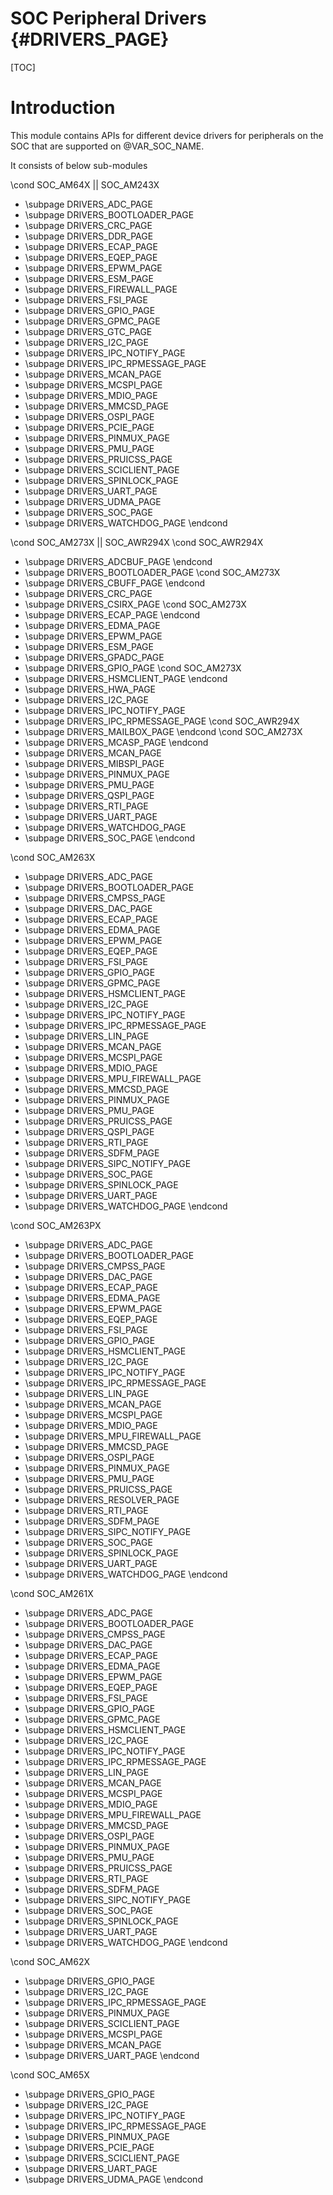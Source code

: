 # SOC Peripheral Drivers {#DRIVERS_PAGE}

[TOC]

# Introduction

This module contains APIs for different device drivers for peripherals on the SOC that are supported on @VAR_SOC_NAME.

It consists of below sub-modules

\cond SOC_AM64X || SOC_AM243X
- \subpage DRIVERS_ADC_PAGE
- \subpage DRIVERS_BOOTLOADER_PAGE
- \subpage DRIVERS_CRC_PAGE
- \subpage DRIVERS_DDR_PAGE
- \subpage DRIVERS_ECAP_PAGE
- \subpage DRIVERS_EQEP_PAGE
- \subpage DRIVERS_EPWM_PAGE
- \subpage DRIVERS_ESM_PAGE
- \subpage DRIVERS_FIREWALL_PAGE
- \subpage DRIVERS_FSI_PAGE
- \subpage DRIVERS_GPIO_PAGE
- \subpage DRIVERS_GPMC_PAGE
- \subpage DRIVERS_GTC_PAGE
- \subpage DRIVERS_I2C_PAGE
- \subpage DRIVERS_IPC_NOTIFY_PAGE
- \subpage DRIVERS_IPC_RPMESSAGE_PAGE
- \subpage DRIVERS_MCAN_PAGE
- \subpage DRIVERS_MCSPI_PAGE
- \subpage DRIVERS_MDIO_PAGE
- \subpage DRIVERS_MMCSD_PAGE
- \subpage DRIVERS_OSPI_PAGE
- \subpage DRIVERS_PCIE_PAGE
- \subpage DRIVERS_PINMUX_PAGE
- \subpage DRIVERS_PMU_PAGE
- \subpage DRIVERS_PRUICSS_PAGE
- \subpage DRIVERS_SCICLIENT_PAGE
- \subpage DRIVERS_SPINLOCK_PAGE
- \subpage DRIVERS_UART_PAGE
- \subpage DRIVERS_UDMA_PAGE
- \subpage DRIVERS_SOC_PAGE
- \subpage DRIVERS_WATCHDOG_PAGE
\endcond

\cond SOC_AM273X || SOC_AWR294X
\cond SOC_AWR294X
- \subpage DRIVERS_ADCBUF_PAGE
\endcond
- \subpage DRIVERS_BOOTLOADER_PAGE
\cond SOC_AM273X
- \subpage DRIVERS_CBUFF_PAGE
\endcond
- \subpage DRIVERS_CRC_PAGE
- \subpage DRIVERS_CSIRX_PAGE
\cond SOC_AM273X
- \subpage DRIVERS_ECAP_PAGE
\endcond
- \subpage DRIVERS_EDMA_PAGE
- \subpage DRIVERS_EPWM_PAGE
- \subpage DRIVERS_ESM_PAGE
- \subpage DRIVERS_GPADC_PAGE
- \subpage DRIVERS_GPIO_PAGE
\cond SOC_AM273X
- \subpage DRIVERS_HSMCLIENT_PAGE
\endcond
- \subpage DRIVERS_HWA_PAGE
- \subpage DRIVERS_I2C_PAGE
- \subpage DRIVERS_IPC_NOTIFY_PAGE
- \subpage DRIVERS_IPC_RPMESSAGE_PAGE
\cond SOC_AWR294X
- \subpage DRIVERS_MAILBOX_PAGE
\endcond
\cond SOC_AM273X
- \subpage DRIVERS_MCASP_PAGE
\endcond
- \subpage DRIVERS_MCAN_PAGE
- \subpage DRIVERS_MIBSPI_PAGE
- \subpage DRIVERS_PINMUX_PAGE
- \subpage DRIVERS_PMU_PAGE
- \subpage DRIVERS_QSPI_PAGE
- \subpage DRIVERS_RTI_PAGE
- \subpage DRIVERS_UART_PAGE
- \subpage DRIVERS_WATCHDOG_PAGE
- \subpage DRIVERS_SOC_PAGE
\endcond

\cond SOC_AM263X
- \subpage DRIVERS_ADC_PAGE
- \subpage DRIVERS_BOOTLOADER_PAGE
- \subpage DRIVERS_CMPSS_PAGE
- \subpage DRIVERS_DAC_PAGE
- \subpage DRIVERS_ECAP_PAGE
- \subpage DRIVERS_EDMA_PAGE
- \subpage DRIVERS_EPWM_PAGE
- \subpage DRIVERS_EQEP_PAGE
- \subpage DRIVERS_FSI_PAGE
- \subpage DRIVERS_GPIO_PAGE
- \subpage DRIVERS_GPMC_PAGE
- \subpage DRIVERS_HSMCLIENT_PAGE
- \subpage DRIVERS_I2C_PAGE
- \subpage DRIVERS_IPC_NOTIFY_PAGE
- \subpage DRIVERS_IPC_RPMESSAGE_PAGE
- \subpage DRIVERS_LIN_PAGE
- \subpage DRIVERS_MCAN_PAGE
- \subpage DRIVERS_MCSPI_PAGE
- \subpage DRIVERS_MDIO_PAGE
- \subpage DRIVERS_MPU_FIREWALL_PAGE
- \subpage DRIVERS_MMCSD_PAGE
- \subpage DRIVERS_PINMUX_PAGE
- \subpage DRIVERS_PMU_PAGE
- \subpage DRIVERS_PRUICSS_PAGE
- \subpage DRIVERS_QSPI_PAGE
- \subpage DRIVERS_RTI_PAGE
- \subpage DRIVERS_SDFM_PAGE
- \subpage DRIVERS_SIPC_NOTIFY_PAGE
- \subpage DRIVERS_SOC_PAGE
- \subpage DRIVERS_SPINLOCK_PAGE
- \subpage DRIVERS_UART_PAGE
- \subpage DRIVERS_WATCHDOG_PAGE
\endcond

\cond SOC_AM263PX
- \subpage DRIVERS_ADC_PAGE
- \subpage DRIVERS_BOOTLOADER_PAGE
- \subpage DRIVERS_CMPSS_PAGE
- \subpage DRIVERS_DAC_PAGE
- \subpage DRIVERS_ECAP_PAGE
- \subpage DRIVERS_EDMA_PAGE
- \subpage DRIVERS_EPWM_PAGE
- \subpage DRIVERS_EQEP_PAGE
- \subpage DRIVERS_FSI_PAGE
- \subpage DRIVERS_GPIO_PAGE
- \subpage DRIVERS_HSMCLIENT_PAGE
- \subpage DRIVERS_I2C_PAGE
- \subpage DRIVERS_IPC_NOTIFY_PAGE
- \subpage DRIVERS_IPC_RPMESSAGE_PAGE
- \subpage DRIVERS_LIN_PAGE
- \subpage DRIVERS_MCAN_PAGE
- \subpage DRIVERS_MCSPI_PAGE
- \subpage DRIVERS_MDIO_PAGE
- \subpage DRIVERS_MPU_FIREWALL_PAGE
- \subpage DRIVERS_MMCSD_PAGE
- \subpage DRIVERS_OSPI_PAGE
- \subpage DRIVERS_PINMUX_PAGE
- \subpage DRIVERS_PMU_PAGE
- \subpage DRIVERS_PRUICSS_PAGE
- \subpage DRIVERS_RESOLVER_PAGE
- \subpage DRIVERS_RTI_PAGE
- \subpage DRIVERS_SDFM_PAGE
- \subpage DRIVERS_SIPC_NOTIFY_PAGE
- \subpage DRIVERS_SOC_PAGE
- \subpage DRIVERS_SPINLOCK_PAGE
- \subpage DRIVERS_UART_PAGE
- \subpage DRIVERS_WATCHDOG_PAGE
\endcond

\cond SOC_AM261X
- \subpage DRIVERS_ADC_PAGE
- \subpage DRIVERS_BOOTLOADER_PAGE
- \subpage DRIVERS_CMPSS_PAGE
- \subpage DRIVERS_DAC_PAGE
- \subpage DRIVERS_ECAP_PAGE
- \subpage DRIVERS_EDMA_PAGE
- \subpage DRIVERS_EPWM_PAGE
- \subpage DRIVERS_EQEP_PAGE
- \subpage DRIVERS_FSI_PAGE
- \subpage DRIVERS_GPIO_PAGE
- \subpage DRIVERS_GPMC_PAGE
- \subpage DRIVERS_HSMCLIENT_PAGE
- \subpage DRIVERS_I2C_PAGE
- \subpage DRIVERS_IPC_NOTIFY_PAGE
- \subpage DRIVERS_IPC_RPMESSAGE_PAGE
- \subpage DRIVERS_LIN_PAGE
- \subpage DRIVERS_MCAN_PAGE
- \subpage DRIVERS_MCSPI_PAGE
- \subpage DRIVERS_MDIO_PAGE
- \subpage DRIVERS_MPU_FIREWALL_PAGE
- \subpage DRIVERS_MMCSD_PAGE
- \subpage DRIVERS_OSPI_PAGE
- \subpage DRIVERS_PINMUX_PAGE
- \subpage DRIVERS_PMU_PAGE
- \subpage DRIVERS_PRUICSS_PAGE
- \subpage DRIVERS_RTI_PAGE
- \subpage DRIVERS_SDFM_PAGE
- \subpage DRIVERS_SIPC_NOTIFY_PAGE
- \subpage DRIVERS_SOC_PAGE
- \subpage DRIVERS_SPINLOCK_PAGE
- \subpage DRIVERS_UART_PAGE
- \subpage DRIVERS_WATCHDOG_PAGE
\endcond

\cond SOC_AM62X
- \subpage DRIVERS_GPIO_PAGE
- \subpage DRIVERS_I2C_PAGE
- \subpage DRIVERS_IPC_RPMESSAGE_PAGE
- \subpage DRIVERS_PINMUX_PAGE
- \subpage DRIVERS_SCICLIENT_PAGE
- \subpage DRIVERS_MCSPI_PAGE
- \subpage DRIVERS_MCAN_PAGE
- \subpage DRIVERS_UART_PAGE
\endcond

\cond SOC_AM65X
- \subpage DRIVERS_GPIO_PAGE
- \subpage DRIVERS_I2C_PAGE
- \subpage DRIVERS_IPC_NOTIFY_PAGE
- \subpage DRIVERS_IPC_RPMESSAGE_PAGE
- \subpage DRIVERS_PINMUX_PAGE
- \subpage DRIVERS_PCIE_PAGE
- \subpage DRIVERS_SCICLIENT_PAGE
- \subpage DRIVERS_UART_PAGE
- \subpage DRIVERS_UDMA_PAGE
\endcond